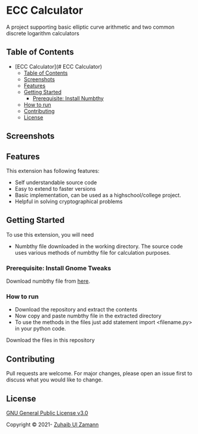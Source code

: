 # ECC Calculator

A project supporting basic elliptic curve arithmetic and two common discrete logarithm calculators

## Table of Contents

- [ECC Calculator](# ECC Calculator)
  - [Table of Contents](#table-of-contents)
  - [Screenshots](#screenshots)
  - [Features](#features)
  - [Getting Started](#getting-started)
    - [Prerequisite: Install Numbthy](#prerequisite-install-Numbthy)
  - [How to run](#how-to-run)
  - [Contributing](#contributing)
  - [License](#license)

## Screenshots
## Features

This extension has following features:

* Self understandable source code
* Easy to extend to faster versions
* Basic implementation, can be used as a highschool/college project.
* Helpful in solving cryptographical problems

## Getting Started

To use this extension, you will need

- Numbthy file downloaded in the working directory. The source code uses various methods of numbthy file for calculation purposes.

### Prerequisite: Install Gnome Tweaks
Download numbthy file from [here](https://github.com/Robert-Campbell-256/Number-Theory-Python/blob/master/numbthy.py).
### How to run
- Download the repository and extract the contents 
- Now copy and paste numbthy file in the extracted directory
- To use the methods in the files just add statement import <filename.py> in your python code.

Download the files in this repository 
## Contributing

Pull requests are welcome. For major changes, please open an issue first to discuss what you would like to change.

## License

[GNU General Public License v3.0](LICENSE)

Copyright © 2021- [Zuhaib Ul Zamann](https://github.com/zuhaib786)
